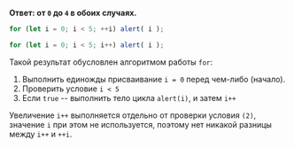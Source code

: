 **Ответ: от `0` до `4` в обоих случаях.**

```js run
for (let i = 0; i < 5; ++i) alert( i );

for (let i = 0; i < 5; i++) alert( i );
```

Такой результат обусловлен алгоритмом работы `for`:

1. Выполнить единожды присваивание `i = 0` перед чем-либо (начало).
2. Проверить условие `i < 5`
3. Если `true` -- выполнить тело цикла `alert(i)`, и затем `i++`

Увеличение `i++` выполняется отдельно от проверки условия `(2)`, значение `i` при этом не используется, поэтому нет никакой разницы между `i++` и `++i`.
